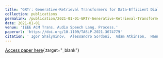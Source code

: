 ```yaml
---
title: "GRTr: Generative-Retrieval Transformers for Data-Efficient Dialogue Domain Adaptation"
collection: publications
permalink: /publication/2021-01-01-GRTr-Generative-Retrieval-Transformers-for-Data-Efficient-Dialogue-Domain-Adaptation
date: 2021-01-01
venue: 'IEEE ACM Trans. Audio Speech Lang. Process.'
paperurl: 'https://doi.org/10.1109/TASLP.2021.3074779'
citation: ' Igor Shalyminov,  Alessandro Sordoni,  Adam Atkinson,  Hannes Schulz, &quot;GRTr: Generative-Retrieval Transformers for Data-Efficient Dialogue Domain Adaptation.&quot; IEEE ACM Trans. Audio Speech Lang. Process., 2021.'
---
```

[Access paper here](https://doi.org/10.1109/TASLP.2021.3074779){:target="_blank"}
